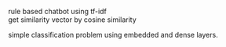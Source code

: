 rule based chatbot using tf-idf  
get similarity vector by cosine similarity    

simple classification problem using embedded and dense layers.  

